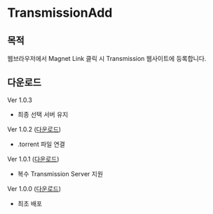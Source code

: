 # TransmissionAdd
## 목적
웹브라우저에서 Magnet Link 클릭 시 Transmission 웹사이트에 등록합니다.
## 다운로드
Ver 1.0.3  
- 최종 선택 서버 유지    

Ver 1.0.2 ([다운로드](https://github.com/newbie79/TransmissionAdd/releases/tag/Tag_202302192))  
- .torrent 파일 연결  
  
Ver 1.0.1 ([다운로드](https://github.com/newbie79/TransmissionAdd/releases/tag/Tag_202302191))  
- 복수 Transmission Server 지원  
  
Ver 1.0.0 ([다운로드](https://github.com/newbie79/TransmissionAdd/releases/tag/Tag_202110131))  
- 최초 배포
